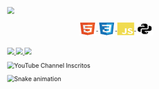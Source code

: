 <div align="center" style="display: flex">
  <a href="https://github.com/vonkoln">
  <img height="180em" src="https://github-readme-stats.vercel.app/api?username=vonkoln&show_icons=true&theme=dark&include_all_commits=true&count_private=tru](https://github-readme-stats.vercel.app/api?username=vonkolna&show_icons=true&theme=transparent"/>
</div>
 
    
    
  
<div style="display: inline_block"><br>
  <div align="center">
  <img align="center" alt="Bruno-HTML" height="30" width="40" src="https://raw.githubusercontent.com/devicons/devicon/master/icons/html5/html5-original.svg">
  <img align="center" alt="Bruno-CSS" height="30" width="40" src="https://raw.githubusercontent.com/devicons/devicon/master/icons/css3/css3-original.svg">
  <img align="center" alt="Bruno-Js" height="30" width="40" src="https://raw.githubusercontent.com/devicons/devicon/master/icons/javascript/javascript-plain.svg">
 <img align="center" alt="Bruno-Py" height="30" width="40" src="https://raw.githubusercontent.com/vonkoln/vonkoln/main/icons8-python.svg">      
  </div>

 
  ##
 
<div> 
  <div>  
   <a href = "mailto:brunovonkoln@gmail.com"><img src="https://img.shields.io/badge/-Gmail-%23333?style=for-the-badge&logo=gmail&logoColor=white" target="_blank"
    </a>
   <a href="https://www.linkedin.com/in/bruno-stefano-6ba968211" target="_blank"><img src="https://img.shields.io/badge/-LinkedIn-%230077B5?style=for-the-badge&logo=linkedin&logoColor=white" target="_blank">
    </a> 
     <a href="https://www.youtube.com/channel/UCrsb-Ems4jYiWx8dyeaLfMA" target="_blank">
      <img src="https://img.shields.io/badge/YouTube-FF0000?style=for-the-badge&logo=youtube&logoColor=white" target="_blank">
    </a> 
     
  </div>
    
  ![YouTube Channel Inscritos](https://img.shields.io/youtube/channel/subscribers/UCrsb-Ems4jYiWx8dyeaLfMA?style=social)
 
  ![Snake animation](https://github.com/vonkoln/vonkoln/blob/output/github-contribution-grid-snake.svg)
</div>
